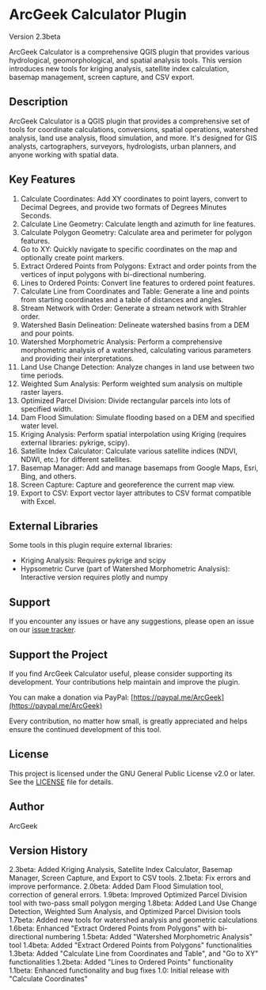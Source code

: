 # ArcGeek Calculator Plugin
Version 2.3beta

ArcGeek Calculator is a comprehensive QGIS plugin that provides various hydrological, geomorphological, and spatial analysis tools. This version introduces new tools for kriging analysis, satellite index calculation, basemap management, screen capture, and CSV export.

## Description
ArcGeek Calculator is a QGIS plugin that provides a comprehensive set of tools for coordinate calculations, conversions, spatial operations, watershed analysis, land use analysis, flood simulation, and more. It's designed for GIS analysts, cartographers, surveyors, hydrologists, urban planners, and anyone working with spatial data.

## Key Features

1. Calculate Coordinates: Add XY coordinates to point layers, convert to Decimal Degrees, and provide two formats of Degrees Minutes Seconds.
2. Calculate Line Geometry: Calculate length and azimuth for line features.
3. Calculate Polygon Geometry: Calculate area and perimeter for polygon features.
4. Go to XY: Quickly navigate to specific coordinates on the map and optionally create point markers.
5. Extract Ordered Points from Polygons: Extract and order points from the vertices of input polygons with bi-directional numbering.
6. Lines to Ordered Points: Convert line features to ordered point features.
7. Calculate Line from Coordinates and Table: Generate a line and points from starting coordinates and a table of distances and angles.
8. Stream Network with Order: Generate a stream network with Strahler order.
9. Watershed Basin Delineation: Delineate watershed basins from a DEM and pour points.
10. Watershed Morphometric Analysis: Perform a comprehensive morphometric analysis of a watershed, calculating various parameters and providing their interpretations.
11. Land Use Change Detection: Analyze changes in land use between two time periods.
12. Weighted Sum Analysis: Perform weighted sum analysis on multiple raster layers.
13. Optimized Parcel Division: Divide rectangular parcels into lots of specified width.
14. Dam Flood Simulation: Simulate flooding based on a DEM and specified water level.
15. Kriging Analysis: Perform spatial interpolation using Kriging (requires external libraries: pykrige, scipy).
16. Satellite Index Calculator: Calculate various satellite indices (NDVI, NDWI, etc.) for different satellites.
17. Basemap Manager: Add and manage basemaps from Google Maps, Esri, Bing, and others.
18. Screen Capture: Capture and georeference the current map view.
19. Export to CSV: Export vector layer attributes to CSV format compatible with Excel.

## External Libraries
Some tools in this plugin require external libraries:
- Kriging Analysis: Requires pykrige and scipy
- Hypsometric Curve (part of Watershed Morphometric Analysis): Interactive version requires plotly and numpy

## Support
If you encounter any issues or have any suggestions, please open an issue on our [issue tracker](https://github.com/franzpc/qgis/issues).

## Support the Project
If you find ArcGeek Calculator useful, please consider supporting its development. Your contributions help maintain and improve the plugin.

You can make a donation via PayPal: [https://paypal.me/ArcGeek](https://paypal.me/ArcGeek)

Every contribution, no matter how small, is greatly appreciated and helps ensure the continued development of this tool.

## License
This project is licensed under the GNU General Public License v2.0 or later. See the [LICENSE](LICENSE) file for details.

## Author
ArcGeek

## Version History

2.3beta: Added Kriging Analysis, Satellite Index Calculator, Basemap Manager, Screen Capture, and Export to CSV tools.
2.1beta: Fix errors and improve performance.
2.0beta: Added Dam Flood Simulation tool, correction of general errors.
1.9beta: Improved Optimized Parcel Division tool with two-pass small polygon merging
1.8beta: Added Land Use Change Detection, Weighted Sum Analysis, and Optimized Parcel Division tools
1.7beta: Added new tools for watershed analysis and geometric calculations
1.6beta: Enhanced "Extract Ordered Points from Polygons" with bi-directional numbering
1.5beta: Added "Watershed Morphometric Analysis" tool
1.4beta: Added "Extract Ordered Points from Polygons" functionalities
1.3beta: Added "Calculate Line from Coordinates and Table", and "Go to XY" functionalities
1.2beta: Added "Lines to Ordered Points" functionality
1.1beta: Enhanced functionality and bug fixes
1.0: Initial release with "Calculate Coordinates"